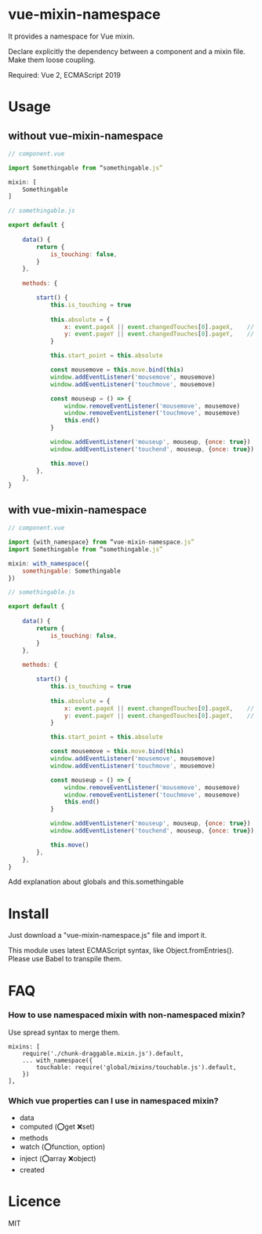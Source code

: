 # vue-mixin-namespace
It provides a namespace for Vue mixin.

Declare explicitly the dependency between a component and a mixin file. Make them loose coupling.

Required: Vue 2, ECMAScript 2019

# Usage
## without vue-mixin-namespace

```JavaScript
// component.vue

import Somethingable from “somethingable.js”

mixin: [
	Somethingable
]
```

```JavaScript
// somethingable.js

export default {
	
	data() {
		return {
			is_touching: false,
		}
	},
	
	methods: {

		start() {
			this.is_touching = true
			
			this.absolute = {
				x: event.pageX || event.changedTouches[0].pageX,	// PC&スマホ
				y: event.pageY || event.changedTouches[0].pageY,	// PC&スマホ
			}

			this.start_point = this.absolute

			const mousemove = this.move.bind(this)
			window.addEventListener('mousemove', mousemove)
			window.addEventListener('touchmove', mousemove)

			const mouseup = () => {
				window.removeEventListener('mousemove', mousemove)
				window.removeEventListener('touchmove', mousemove)
				this.end()
			}

			window.addEventListener('mouseup', mouseup, {once: true})
			window.addEventListener('touchend', mouseup, {once: true})

			this.move()
		},
	},
}
```

## with vue-mixin-namespace

```JavaScript
// component.vue

import {with_namespace} from “vue-mixin-namespace.js”
import Somethingable from “somethingable.js”

mixin: with_namespace({
	somethingable: Somethingable
})
```

```JavaScript
// somethingable.js

export default {
	
	data() {
		return {
			is_touching: false,
		}
	},
	
	methods: {

		start() {
			this.is_touching = true
			
			this.absolute = {
				x: event.pageX || event.changedTouches[0].pageX,	// PC&スマホ
				y: event.pageY || event.changedTouches[0].pageY,	// PC&スマホ
			}

			this.start_point = this.absolute

			const mousemove = this.move.bind(this)
			window.addEventListener('mousemove', mousemove)
			window.addEventListener('touchmove', mousemove)

			const mouseup = () => {
				window.removeEventListener('mousemove', mousemove)
				window.removeEventListener('touchmove', mousemove)
				this.end()
			}

			window.addEventListener('mouseup', mouseup, {once: true})
			window.addEventListener('touchend', mouseup, {once: true})

			this.move()
		},
	},
}
```

Add explanation about
globals and this.somethingable

# Install
Just download a "vue-mixin-namespace.js" file and import it.

This module uses latest ECMAScript syntax, like Object.fromEntries(). Please use Babel to transpile them.

# FAQ

### How to use namespaced mixin with non-namespaced mixin?
Use spread syntax to merge them.

```
mixins: [
	require('./chunk-draggable.mixin.js').default,
	... with_namespace({
		touchable: require('global/mixins/touchable.js').default,
	})
],
```

### Which vue properties can I use in namespaced mixin?
- data
- computed (⭕️get ❌set)
- methods
- watch (⭕️function, option)
- inject (⭕️array ❌object)
- created


# Licence
MIT
